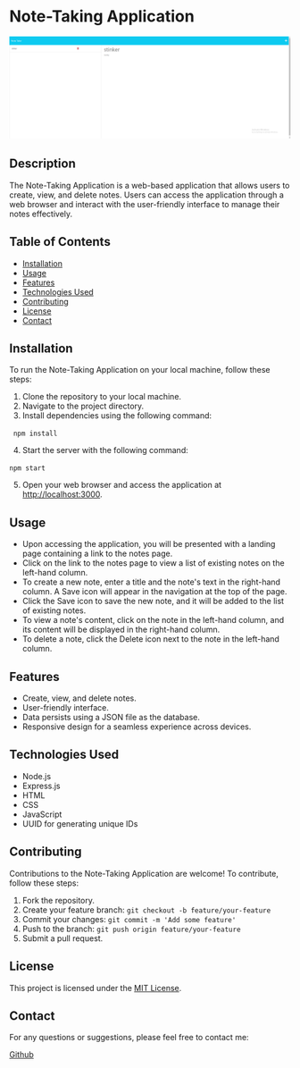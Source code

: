 # Note-Taking Application

![Note-Taking Application](./public/assets/images/note-taker.png)

## Description

The Note-Taking Application is a web-based application that allows users to create, view, and delete notes. Users can access the application through a web browser and interact with the user-friendly interface to manage their notes effectively.

## Table of Contents

- [Installation](#installation)
- [Usage](#usage)
- [Features](#features)
- [Technologies Used](#technologies-used)
- [Contributing](#contributing)
- [License](#license)
- [Contact](#contact)

## Installation

To run the Note-Taking Application on your local machine, follow these steps:

1. Clone the repository to your local machine.
2. Navigate to the project directory.
3. Install dependencies using the following command:

``` npm install```

4. Start the server with the following command:

```npm start```

5. Open your web browser and access the application at [http://localhost:3000](http://localhost:3000).

## Usage

- Upon accessing the application, you will be presented with a landing page containing a link to the notes page.
- Click on the link to the notes page to view a list of existing notes on the left-hand column.
- To create a new note, enter a title and the note's text in the right-hand column. A Save icon will appear in the navigation at the top of the page.
- Click the Save icon to save the new note, and it will be added to the list of existing notes.
- To view a note's content, click on the note in the left-hand column, and its content will be displayed in the right-hand column.
- To delete a note, click the Delete icon next to the note in the left-hand column.

## Features

- Create, view, and delete notes.
- User-friendly interface.
- Data persists using a JSON file as the database.
- Responsive design for a seamless experience across devices.

## Technologies Used

- Node.js
- Express.js
- HTML
- CSS
- JavaScript
- UUID for generating unique IDs

## Contributing

Contributions to the Note-Taking Application are welcome! To contribute, follow these steps:

1. Fork the repository.
2. Create your feature branch: `git checkout -b feature/your-feature`
3. Commit your changes: `git commit -m 'Add some feature'`
4. Push to the branch: `git push origin feature/your-feature`
5. Submit a pull request.

## License

This project is licensed under the [MIT License](link-to-license-file).

## Contact

For any questions or suggestions, please feel free to contact me:

[Github](https://github.com/liq543)